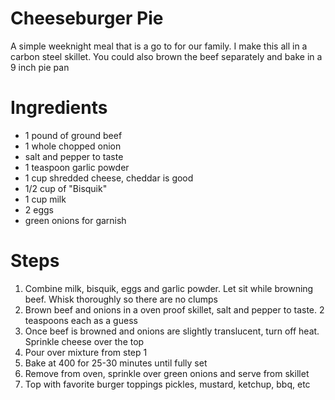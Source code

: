 # Cheeseburger Pie

A simple weeknight meal that is a go to for our family. I make this all in a carbon steel skillet. You could also brown the beef separately and bake in a 9 inch pie pan
 
# Ingredients
* 1 pound of ground beef
* 1 whole chopped onion
* salt and pepper to taste
* 1 teaspoon garlic powder
* 1 cup shredded cheese, cheddar is good
* 1/2 cup of "Bisquik"
* 1 cup milk
* 2 eggs
* green onions for garnish

# Steps
1. Combine milk, bisquik, eggs and garlic powder. Let sit while browning beef. Whisk thoroughly so there are no clumps
2. Brown beef and onions in a oven proof skillet, salt and pepper to taste. 2 teaspoons each as a guess
3. Once beef is browned and onions are slightly translucent, turn off heat. Sprinkle cheese over the top
4. Pour over mixture from step 1
5. Bake at 400 for 25-30 minutes until fully set
6. Remove from oven, sprinkle over green onions and serve from skillet
7. Top with favorite burger toppings pickles, mustard, ketchup, bbq, etc